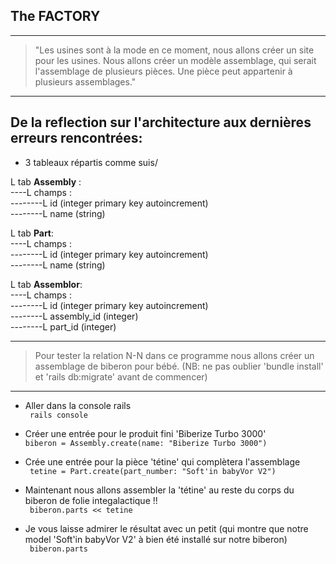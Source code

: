 ## The FACTORY ##
<hr/>

> "Les usines sont à la mode en ce moment, nous allons créer un site pour les usines. Nous allons créer un modèle assemblage, qui serait l'assemblage de plusieurs pièces. Une pièce peut appartenir à plusieurs assemblages."    

<hr/>

## De la reflection sur l'architecture aux dernières erreurs rencontrées:  

* 3 tableaux répartis comme suis/  

L tab **Assembly** :   
----L champs :  
--------L id (integer primary key autoincrement)  
--------L name (string)   
  
L tab **Part**:  
----L champs :  
--------L id (integer primary key autoincrement)   
--------L name (string)  

L tab **Assemblor**:  
----L champs :  
--------L id (integer primary key autoincrement)  
--------L assembly_id (integer)  
--------L part_id (integer)   
  
<hr/>

> Pour tester la relation N-N dans ce programme nous allons créer un assemblage de biberon pour bébé. (NB: ne pas oublier 'bundle install' et 'rails db:migrate' avant de commencer)  

<hr/>  

* Aller dans la console rails  
  ```  rails console  ```

* Créer une entrée pour le produit fini 'Biberize Turbo 3000'  
  ``` biberon = Assembly.create(name: "Biberize Turbo 3000") ```  

* Crée une entrée pour la pièce 'tétine' qui complètera l'assemblage    
  ```  tetine = Part.create(part_number: "Soft'in babyVor V2")  ```  

* Maintenant nous allons assembler la 'tétine' au reste du corps du biberon de folie integalactique !!  
  ```  biberon.parts << tetine  ```  

* Je vous laisse admirer le résultat avec un petit (qui montre que notre model 'Soft'in babyVor V2' à bien été installé sur notre biberon)  
  ```  biberon.parts ```   
